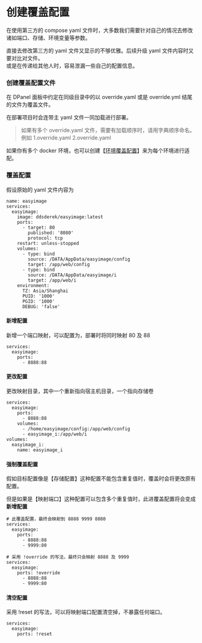 # 创建覆盖配置

在使用第三方的 compose yaml 文件时，大多数我们需要针对自己的情况去修改诸如端口、存储、环境变量等参数。

直接去修改第三方的 yaml 文件又显示的不够优雅。后续升级 yaml 文件内容时又要对比对文件。\
或是在传递给其他人时，容易泄漏一些自己的配置信息。


### 创建覆盖配置文件

在 DPanel 面板中约定在同级目录中的以 override.yaml 或是 override.yml 结尾的文件为覆盖文件。

在部署项目时会连带主 yaml 文件一同加载进行部署。

> 如果有多个 override.yaml 文件，需要有加载顺序时，请用字典顺序命名。例如 1.override.yaml 2.override.yaml

如果你有多个 docker 环境，也可以创建【[环境覆盖配置](/zh-cn/manual/compose/env?id=多-docker-环境)】来为每个环境进行适配。

### 覆盖配置

假设原始的 yaml 文件内容为

```
name: easyimage
services:
  easyimage:
    image: ddsderek/easyimage:latest
    ports:
      - target: 80
        published: '8080'
        protocol: tcp
    restart: unless-stopped
    volumes:
      - type: bind
        source: /DATA/AppData/easyimage/config
        target: /app/web/config
      - type: bind
        source: /DATA/AppData/easyimage/i
        target: /app/web/i
    environment:
      TZ: Asia/Shanghai
      PUID: '1000'
      PGID: '1000'
      DEBUG: 'false'
```

#### 新增配置

新增一个端口映射，可以配置为，部署时将同时映射 80 及 88

```
services:
  easyimage:
    ports:
      - 8888:88
```

#### 更改配置

更改映射目录，其中一个重新指向宿主机目录，一个指向存储卷

```
services:
  easyimage:
    ports:
      - 8888:88
    volumes:
      - /home/easyimage/config:/app/web/config
      - easyimage_i:/app/web/i
volumes:
  easyimage_i:
    name: easyimage_i
```

#### 强制覆盖配置

假如目标配置像是【存储配置】这种配置不能包含重复值时，覆盖时会将更改原有配置。

但是如果是【映射端口】这种配置可以包含多个重复值时，此进覆盖配置将会变成**新增配置**

```
# 此覆盖配置，最终会映射到 8888 9999 8080
services:
  easyimage:
    ports:
      - 8888:88
      - 9999:80
```

```
# 采用 !override 的写法，最终只会映射 8888 及 9999
services:
  easyimage:
    ports: !override
      - 8888:88
      - 9999:80
```

#### 清空配置

采用 !reset 的写法，可以将映射端口配置清空掉，不暴露任何端口。

```
services:
  easyimage:
    ports: !reset
```
